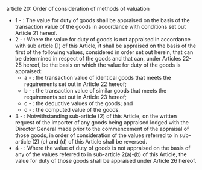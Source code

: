 article 20: Order of consideration of methods of valuation

<ul>
			<li>1 - : The value for duty of goods shall be appraised on the basis of the transaction value of the goods in accordance with conditions set out Article 21 hereof. <ul>
			</ul></li>			<li>2 - : Where the value for duty of goods is not appraised in accordance with sub article (1) of this Article, it shall be appraised on the basis of the first of the following values, considered in order set out herein, that can be determined in respect of the goods and that can, under Articles 22-25 hereof, be the basis on which the value for duty of the goods is appraised: <ul>
						<li>a - : the transaction value of identical goods that meets the requirements set out in Article 22 hereof; <ul>
						</ul></li>						<li>b - : the transaction value of similar goods that meets the requirements set out in Article 23 hereof; <ul>
						</ul></li>						<li>c - : the deductive values of the goods; and<ul>
						</ul></li>						<li>d - : the computed value of the goods. <ul>
						</ul></li>			</ul></li>			<li>3 - : Notwithstanding sub-article (2) of this Article, on the written request of the importer of any goods being appraised lodged with the Director General made prior to the commencement of the appraisal of those goods, in order of consideration of the values referred to in sub-article (2) (c) and (d) of this Article shall be reversed. <ul>
			</ul></li>			<li>4 - : Where the value of duty of goods is not appraised on the basis of any of the values referred to in sub-article 2(a)-(b) of this Article, the value for duty of those goods shall be appraised under Article 26 hereof. <ul>
			</ul></li></ul>
